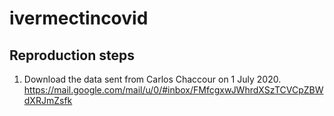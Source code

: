 # ivermectincovid

## Reproduction steps

1. Download the data sent from Carlos Chaccour on 1 July 2020. https://mail.google.com/mail/u/0/#inbox/FMfcgxwJWhrdXSzTCVCpZBWdXRJmZsfk
